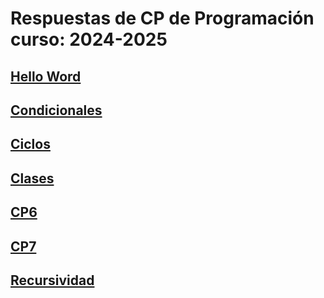 # Respuestas de CP de Programación curso: 2024-2025
   ## [Hello Word](https://github.com/Alex04MATH/CP-2024-2025/tree/master/Hello%20Word)
   ## [Condicionales](https://github.com/Alex04MATH/CP-2024-2025/tree/master/Condicionales)
   ## [Ciclos](https://github.com/Alex04MATH/CP-2024-2025/tree/master/Ciclos)
   ## [Clases](https://github.com/Alex04MATH/CP-2024-2025/tree/master/Clases)
   ## [CP6](https://github.com/Alex04MATH/CP-2024-2025/tree/master/CP6)  
   ## [CP7](https://github.com/Alex04MATH/CP-2024-2025/tree/master/CP7)
   ## [Recursividad](https://github.com/Alex04MATH/CP-2024-2025/tree/master/Recursividad)